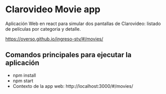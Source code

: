 # Clarovideo Movie app

Aplicación Web en react para simular dos pantallas de Clarovideo: listado de películas por categoria y detalle.

https://overso.github.io/ingreso-stv/#/movies/

## Comandos principales para ejecutar la aplicación
+ npm install
+ npm start
+ Contexto de la app web: http://localhost:3000/#/movies/